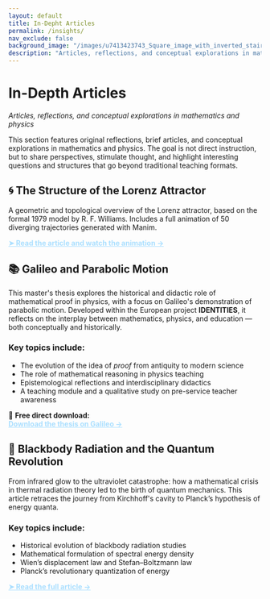 ```yaml
---
layout: default
title: In-Depht Articles
permalink: /insights/
nav_exclude: false
background_image: "/images/u7413423743_Square_image_with_inverted_stairs_in_the_style_of_f71a0c2e-5d8f-4ed0-9bf2-06348857b5f2_3.png"
description: "Articles, reflections, and conceptual explorations in mathematics and physics that go beyond traditional instruction."
---
```


<h1>In-Depth Articles</h1>
<p><em>Articles, reflections, and conceptual explorations in mathematics and physics</em></p>

<div class="content-box">

  <p>
    This section features original reflections, brief articles, and conceptual explorations in mathematics and physics.  
    The goal is not direct instruction, but to share perspectives, stimulate thought, and highlight interesting questions and structures that go beyond traditional teaching formats.
  </p>
</div>

<div class="content-box">
  <h2>🌀 The Structure of the Lorenz Attractor</h2>
  <p>
    A geometric and topological overview of the Lorenz attractor, based on the formal 1979 model by R. F. Williams.
    Includes a full animation of 50 diverging trajectories generated with Manim.
  </p>
  <p>
    <a href="/insights/lorenz-attractor/" style="color:#aadfff; font-weight:bold;">
      ➤ Read the article and watch the animation →
    </a>
  </p>
</div>

<div class="content-box">
  <h2>📚 Galileo and Parabolic Motion</h2>
  <p>
    This master's thesis explores the historical and didactic role of mathematical proof in physics,  
    with a focus on Galileo's demonstration of parabolic motion.  
    Developed within the European project <strong>IDENTITIES</strong>, it reflects on the interplay between mathematics, physics, and education — both conceptually and historically.
  </p>

  <h3>Key topics include:</h3>
  <ul>
    <li>The evolution of the idea of <em>proof</em> from antiquity to modern science</li>
    <li>The role of mathematical reasoning in physics teaching</li>
    <li>Epistemological reflections and interdisciplinary didactics</li>
    <li>A teaching module and a qualitative study on pre-service teacher awareness</li>
  </ul>

  <p>
    📘 <strong>Free direct download:</strong><br>
    <a href="/downloads/galileo-thesis.pdf" target="_blank" style="color:#aadfff; font-weight:bold;">
      Download the thesis on Galileo →
    </a>
  </p>
</div>

<div class="content-box">
  <h2>🌌 Blackbody Radiation and the Quantum Revolution</h2>
  <p>
    From infrared glow to the ultraviolet catastrophe: how a mathematical crisis in thermal radiation theory led to the birth of quantum mechanics.  
    This article retraces the journey from Kirchhoff's cavity to Planck’s hypothesis of energy quanta.
  </p>

  <h3>Key topics include:</h3>
  <ul>
    <li>Historical evolution of blackbody radiation studies</li>
    <li>Mathematical formulation of spectral energy density</li>
    <li>Wien’s displacement law and Stefan–Boltzmann law</li>
    <li>Planck’s revolutionary quantization of energy</li>
  </ul>

  <p>
    <a href="/insights/blackbody-quantum-revolution" style="color:#aadfff; font-weight:bold;">
      ➤ Read the full article →
    </a>
  </p>
</div>
